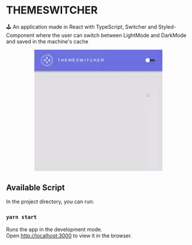 # THEMESWITCHER
🕹 An application made in React with TypeScript, Switcher and Styled-Component where the user can switch between LightMode and DarkMode and saved in the machine's cache

<p float="left" align="center">
<img src="https://github.com/taylosstls/themeSwitcher/blob/master/src/assets/themeswitcher.gif" width="350" alt="ThemeSwitcher">
</p>

## Available Script

In the project directory, you can run:

### `yarn start`

Runs the app in the development mode.<br />
Open [http://localhost:3000](http://localhost:3000) to view it in the browser.
